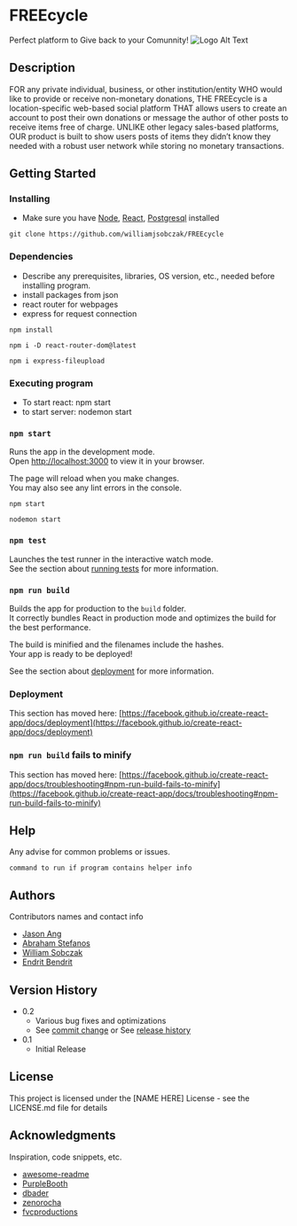 # FREEcycle

Perfect platform to Give back to your Comunnity!
![Logo Alt Text](/images/logo.png)


## Description

FOR any private individual, business, or other institution/entity WHO would like to provide or receive non-monetary donations, THE FREEcycle is a location-specific web-based social platform THAT allows users to create an account to post their own donations or message the author of other posts to receive items free of charge. UNLIKE other legacy sales-based platforms, OUR product is built to show users posts of items they didn’t know they needed with a robust user network while storing no monetary transactions.

## Getting Started


### Installing

* Make sure you have [Node](https://nodejs.org/en), [React](https://react.dev/), [Postgresql](https://www.postgresql.org/) installed
```
git clone https://github.com/williamjsobczak/FREEcycle
```


### Dependencies

* Describe any prerequisites, libraries, OS version, etc., needed before installing program.
* install packages from json
* react router for webpages
* express for request connection
```
npm install
```
```
npm i -D react-router-dom@latest
```
```
npm i express-fileupload
```



### Executing program

*  To start react: npm start
*  to start server: nodemon start

### `npm start`

Runs the app in the development mode.\
Open [http://localhost:3000](http://localhost:3000) to view it in your browser.

The page will reload when you make changes.\
You may also see any lint errors in the console.
```
npm start
```

```
nodemon start
```


### `npm test`

Launches the test runner in the interactive watch mode.\
See the section about [running tests](https://facebook.github.io/create-react-app/docs/running-tests) for more information.

### `npm run build`

Builds the app for production to the `build` folder.\
It correctly bundles React in production mode and optimizes the build for the best performance.

The build is minified and the filenames include the hashes.\
Your app is ready to be deployed!

See the section about [deployment](https://facebook.github.io/create-react-app/docs/deployment) for more information.

### Deployment

This section has moved here: [https://facebook.github.io/create-react-app/docs/deployment](https://facebook.github.io/create-react-app/docs/deployment)

### `npm run build` fails to minify

This section has moved here: [https://facebook.github.io/create-react-app/docs/troubleshooting#npm-run-build-fails-to-minify](https://facebook.github.io/create-react-app/docs/troubleshooting#npm-run-build-fails-to-minify)

## Help

Any advise for common problems or issues.
```
command to run if program contains helper info
```

## Authors

Contributors names and contact info

* [Jason Ang](https://www.linkedin.com/in/jasonang84/)
* [Abraham Stefanos](https://www.linkedin.com/in/abrahamstefanos/)
* [William Sobczak]()
* [Endrit Bendrit]()

## Version History

* 0.2
    * Various bug fixes and optimizations
    * See [commit change]() or See [release history]()
* 0.1
    * Initial Release

## License

This project is licensed under the [NAME HERE] License - see the LICENSE.md file for details

## Acknowledgments

Inspiration, code snippets, etc.
* [awesome-readme](https://github.com/matiassingers/awesome-readme)
* [PurpleBooth](https://gist.github.com/PurpleBooth/109311bb0361f32d87a2)
* [dbader](https://github.com/dbader/readme-template)
* [zenorocha](https://gist.github.com/zenorocha/4526327)
* [fvcproductions](https://gist.github.com/fvcproductions/1bfc2d4aecb01a834b46)

